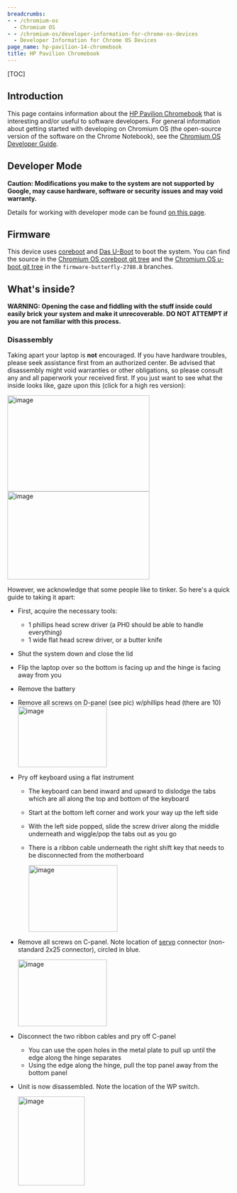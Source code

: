 ```yaml
---
breadcrumbs:
- - /chromium-os
  - Chromium OS
- - /chromium-os/developer-information-for-chrome-os-devices
  - Developer Information for Chrome OS Devices
page_name: hp-pavilion-14-chromebook
title: HP Pavilion Chromebook
---
```


[TOC]

## Introduction

This page contains information about the [HP Pavilion
Chromebook](http://www.google.com/intl/en/chrome/devices/hp-pavilion-chromebook.html)
that is interesting and/or useful to software developers. For general
information about getting started with developing on Chromium OS (the
open-source version of the software on the Chrome Notebook), see the [Chromium
OS Developer Guide](/chromium-os/developer-guide).

## Developer Mode

**Caution: Modifications you make to the system are not supported by Google, may
cause hardware, software or security issues and may void warranty.**

Details for working with developer mode can be found [on this
page](/chromium-os/developer-information-for-chrome-os-devices/acer-c7-chromebook).

## Firmware

This device uses [coreboot](http://www.coreboot.org/) and [Das
U-Boot](http://www.denx.de/wiki/U-Boot) to boot the system. You can find the
source in the [Chromium OS coreboot git
tree](https://chromium.googlesource.com/chromiumos/third_party/coreboot/+/firmware-butterfly-2788.B)
and the [Chromium OS u-boot git
tree](https://chromium.googlesource.com/chromiumos/third_party/u-boot/+/firmware-butterfly-2788.B)
in the `firmware-butterfly-2788.B` branches.

## What's inside?

**WARNING: Opening the case and fiddling with the stuff inside could easily
brick your system and make it unrecoverable. DO NOT ATTEMPT if you are not
familiar with this process.**

### Disassembly

Taking apart your laptop is **not** encouraged. If you have hardware troubles,
please seek assistance first from an authorized center. Be advised that
disassembly might void warranties or other obligations, so please consult any
and all paperwork your received first. If you just want to see what the inside
looks like, gaze upon this (click for a high res version):

[<img alt="image"
src="/chromium-os/developer-information-for-chrome-os-devices/hp-pavilion-14-chromebook/butterfly-top-guts.jpg"
height=216
width=320>](/chromium-os/developer-information-for-chrome-os-devices/hp-pavilion-14-chromebook/butterfly-top-guts.jpg)
[<img alt="image"
src="/chromium-os/developer-information-for-chrome-os-devices/hp-pavilion-14-chromebook/butterfly-bottom-guts.jpg"
height=198
width=320>](/chromium-os/developer-information-for-chrome-os-devices/hp-pavilion-14-chromebook/butterfly-bottom-guts.jpg)

However, we acknowledge that some people like to tinker. So here's a quick guide
to taking it apart:

*   First, acquire the necessary tools:
    *   1 phillips head screw driver (a PH0 should be able to handle
                everything)
    *   1 wide flat head screw driver, or a butter knife
*   Shut the system down and close the lid
*   Flip the laptop over so the bottom is facing up and the hinge is
            facing away from you
*   Remove the battery
*   Remove all screws on D-panel (see pic) w/phillips head (there are
            10)[<img alt="image"
            src="/chromium-os/developer-information-for-chrome-os-devices/hp-pavilion-14-chromebook/butterfly-dpanel.jpg"
            height=137
            width=200>](/chromium-os/developer-information-for-chrome-os-devices/hp-pavilion-14-chromebook/butterfly-dpanel.jpg)
*   Pry off keyboard using a flat instrument
    *   The keyboard can bend inward and upward to dislodge the tabs
                which are all along the top and bottom of the keyboard
    *   Start at the bottom left corner and work your way up the left
                side
    *   With the left side popped, slide the screw driver along the
                middle underneath and wiggle/pop the tabs out as you go
    *   There is a ribbon cable underneath the right shift key that
                needs to be disconnected from the motherboard

        [<img alt="image"
        src="/chromium-os/developer-information-for-chrome-os-devices/hp-pavilion-14-chromebook/butterfly-keyboard.jpg"
        height=150
        width=200>](/chromium-os/developer-information-for-chrome-os-devices/hp-pavilion-14-chromebook/butterfly-keyboard.jpg)

*   Remove all screws on C-panel. Note location of
            [servo](/chromium-os/servo) connector (non-standard 2x25 connector),
            circled in blue.

    [<img alt="image"
    src="/chromium-os/developer-information-for-chrome-os-devices/hp-pavilion-14-chromebook/butterfly-cpanel.jpg"
    height=150
    width=200>](/chromium-os/developer-information-for-chrome-os-devices/hp-pavilion-14-chromebook/butterfly-cpanel.jpg)

*   Disconnect the two ribbon cables and pry off C-panel
    *   You can use the open holes in the metal plate to pull up until
                the edge along the hinge separates
    *   Using the edge along the hinge, pull the top panel away from the
                bottom panel
*   Unit is now disassembled. Note the location of the WP switch.

    [<img alt="image"
    src="/chromium-os/developer-information-for-chrome-os-devices/hp-pavilion-14-chromebook/butterfly-top-wp.jpg"
    height=200
    width=150>](/chromium-os/developer-information-for-chrome-os-devices/hp-pavilion-14-chromebook/butterfly-top-wp.jpg)